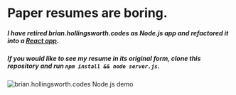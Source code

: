 # Paper resumes are boring.

##### I have retired brian.hollingsworth.codes as Node.js app and refactored it into a [React app](https://github.com/brianHollingsworth/brian-hollingsworth-codes).

##### If you would like to see my resume in its original form, clone this repository and run ```npm install && node server.js```.

![brian.hollingsworth.codes Node.js demo](https://github.com/brianHollingsworth/brian.hollingsworth.codes/blob/master/brian-hollingsworth-codes-node.gif)

